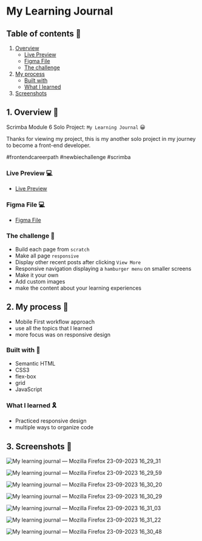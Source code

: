 # My Learning Journal

## Table of contents 🚀

  1. [ Overview ](#overview)
     * [ Live Preview ](#Live-preview)
     * [ Figma File ](#figma)
     * [ The challenge ](#challenge)   
  2. [ My process ](#process)
     * [ Built with ](#Built-with)
     * [ What I learned ](#learned)
  3. [ Screenshots ](#Screenshots)
     
<a name="overview"></a>
## 1. Overview 👋

  Scrimba Module 6 Solo Project: `My Learning Journal` 😀
  
  Thanks for viewing my project, this is my another solo project in my journey to become a front-end developer.
  
  #frontendcareerpath #newbiechallenge #scrimba

  <a name="Live-preview"></a>
  ### Live Preview 💻
  * <a href="https://mylearningjounral.netlify.app/">Live Preview</a>
  
  <a name="figma"></a>
  ### Figma File 💻
  * <a href="https://www.figma.com/file/hE5klIn1AEQ9XWZWmurs7y/Learning-Journal%2FBlog?type=design&t=6ne5OOSch47ytBjP-6">Figma File</a>

  <a name="challenge"></a>
  ### The challenge 🎯
  * Build each page from `scratch`
  * Make all page `responsive`
  * Display other recent posts after clicking `View More`
  * Responsive navigation displaying a `hamburger menu` on smaller screens
  * Make it your own
  * Add custom images
  * make the content about your learning experiences
    
<a name="process"></a>
## 2. My process 🎢

  * Mobile First workflow approach
  * use all the topics that I learned
  * more focus was on responsive design

  <a name="Built-with"></a>
  ### Built with 💞
  * Semantic HTML
  * CSS3
  * flex-box
  * grid
  * JavaScript

  <a name="learned"></a>
  ### What I learned 🎗️
  * Practiced responsive design
  * multiple ways to organize code

<a name="Screenshots"></a>
## 3. Screenshots 📸

  ![My learning journal — Mozilla Firefox 23-09-2023 16_29_31](https://github.com/MrSandeepSharma/My-learning-journal/assets/142038020/03f1a7ae-d575-419f-9e3f-ae26ceb54a10)

  ![My learning journal — Mozilla Firefox 23-09-2023 16_29_59](https://github.com/MrSandeepSharma/My-learning-journal/assets/142038020/52aec5c2-d7cc-42ee-9a10-3c4e8629e140)

  ![My learning journal — Mozilla Firefox 23-09-2023 16_30_20](https://github.com/MrSandeepSharma/My-learning-journal/assets/142038020/f8ece46f-3e58-4e64-9ac8-9e81e038b474)

 ![My learning journal — Mozilla Firefox 23-09-2023 16_30_29](https://github.com/MrSandeepSharma/My-learning-journal/assets/142038020/b55aacf3-a080-4677-b472-aaf64f4a5bb0)

![My learning journal — Mozilla Firefox 23-09-2023 16_31_03](https://github.com/MrSandeepSharma/My-learning-journal/assets/142038020/c3f0d314-304d-414b-8007-efc40b265e20)

![My learning journal — Mozilla Firefox 23-09-2023 16_31_22](https://github.com/MrSandeepSharma/My-learning-journal/assets/142038020/8019daac-2b8b-4b87-bef1-f564b53dcdf5)

![My learning journal — Mozilla Firefox 23-09-2023 16_30_48](https://github.com/MrSandeepSharma/My-learning-journal/assets/142038020/063b7522-b529-460a-aa0b-708480d773ff)
